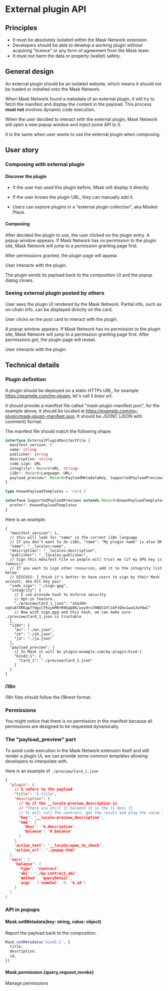 # External plugin API

## Principles

- It must be absolutely isolated within the Mask Network extension.
- Developers should be able to develop a working plugin without acquiring "licence" or any form of agreement from the Mask team.
- It must not harm the data or property (wallet) safety.

## General design

An external plugin should be an isolated website, which means it should not be loaded or installed onto the Mask Network.

When Mask Network found a metadata of an external plugin,
it will try to fetch the manifest and display the content in the payload.
This process **must not** involves dynamic code execution.

When the user decided to interact with the external plugin,
Mask Network will open a new popup window and inject some API to it.

It is the same when user wants to use the external plugin when composing.

## User story

### Composing with external plugin

#### Discover the plugin

- If the user has used this plugin before, Mask will display it directly.

- If the user knows the plugin URL, they can manually add it.

- Users can explore plugins in a "external plugin collection", aka Masket Place.

#### Composing

After decided the plugin to use, the user clicked on the plugin entry.
A popup window appears.
If Mask Network has no permission to the plugin site,
Mask Network will jump to a permission granting page first.

After permissions granted, the plugin page will appear.

User interacts with the plugin.

The plugin sends its payload back to the composition UI and the popup dialog closes.

### Seeing external plugin posted by others

User sees the plugin UI rendered by the Mask Network. Partial info, such as on-chain info, can be displayed directly on the card.

User clicks on the post card to interact with the plugin.

A popup window appears.
If Mask Network has no permission to the plugin site,
Mask Network will jump to a permission granting page first.
After permissions got, the plugin page will reveal.

User interacts with the plugin.

## Technical details

### Plugin definition

A plugin should be deployed on a static HTTPs URL, for example <https://example.com/my-plugin>, let's call it _base url_.

It should provide a manifest file called "mask-plugin-manifest.json", for the example above,
it should be located at <https://example.com/my-plugin/mask-plugin-manifest.json>.
It should be JSONC (JSON with comment) format.

The manifest file should match the following shape:

```ts
interface ExternalPluginManifestFile {
  manifest_version: 0
  name: string
  publisher: string
  description: string
  code_sign: URL
  integrity?: Record<URL, string>
  i18n?: Record<Language, URL>
  payload_preview?: Record<PayloadMetadataKey, SupportedPayloadPreviews>
}

type KnownPayloadTemplates = 'Card_1'

interface SupportedPayloadPreviews extends Record<KnownPayloadTemplates, URL> {
  prefer?: KnownPayloadTemplates
}
```

Here is an example:

```jsonc
{
  "manifest_version": 1,
  // this will look for "name" in the current i18n language
  // If you don't want to do i18n, "name": "My plugin name" is also OK
  "name": "__locales:name",
  "description": "__locales:description",
  "publisher": "__locales:publisher",
  // Sign this manifest file so people will trust me (if my GPG key is famous)!
  // If you want to sign other resources, add it to the integrity list below
  // DISCUSS: I think it's better to have users to sign by their Mask account, aka ECC key pair.
  "code_sign": "./sign.gpg",
  "integrity": {
    // I can provide hash to enforce security
    // Opt-in feature.
    "./preview/Card_1.json": "sha384-oqVuAfXRKap7fdgcCY5uykM6+R9GqQ8K/uxy9rx7HNQlGYl1kPzQho1wx4JwY8wC"
    // Now with sign.gpg and this hash, we can make sure ./preview/Card_1.json is trustable
  },
  "i18n": {
    "en": "./en.json",
    "zh": "./zh.json",
    "ja": "./ja.json"
  },
  "payload_preview": {
    // In Mask it will be plugin:example.com/my-plugin:kind:1
    "kind1:1": {
      "Card_1": "./preview/Card_1.json"
    }
  }
}
```

### i18n

i18n files should follow the i18next format.

### Permissions

You might notice that there is no permission in the manifest because all permissions are designed to be requested dynamically.

### The "payload_preview" part

To avoid code execution in the Mask Network extension itself and still render a plugin UI,
we can provide some common templates allowing developers to interpolate with.

Here is an example of `./preview/Card_1.json`

```json
{
  "plugin": {
    // $ refers to the payload
    "title": "$.title",
    "description": {
      // So if the __locale:preview_description is
      // "There are still {{ balance }} in the {{ desc }}
      // It will call the contract, get the result and plug the value in
      "key": "__locale:preview_description",
      "map": {
        "desc": "$.description",
        "balance": "#.balance"
      }
    },
    "action_text": "__locale:open_to_check",
    "action_url": "./popup.html"
  },
  "vars": {
    "balance": {
      "type": "contract",
      "abi": "./my-contract.abi",
      "method": "queryDetail",
      "args": ["someVal", 0, "$.id"]
    }
  }
}
```

### API in popups

#### Mask.setMetadata(key: string, value: object)

Report the payload back to the composition.

```ts
Mask.setMetadata('kind1:1', {
  title,
  description,
  id,
})
```

#### Mask.permission.{query,request,revoke}

Manage permissions
